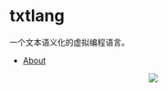# txtlang

一个文本语义化的虚拟编程语言。

- [About](/docs/about.md)

<p align="center"> <img src="https://komarev.com/ghpvc/?username=txtlang&label=visits&color=009900&style=flat" /> </p>
